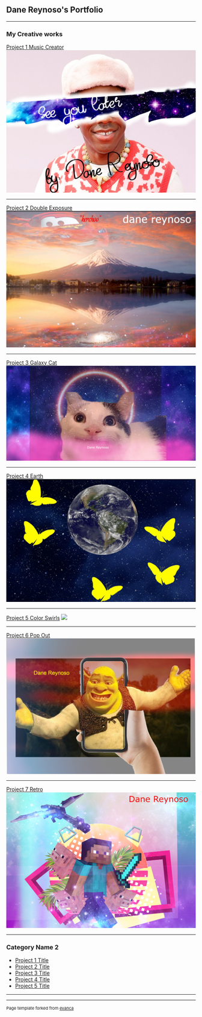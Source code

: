 ## Dane Reynoso's Portfolio

---

### My Creative works 

[Project 1 Music Creator](/sample_page)
<img src="images/musiccreator.jpg?raw=true"/>

---
[Project 2 Double Exposure](/pdf/sample_presentation.pdf)
<img src="images/kerchooproject.jpg?raw=true"/>

---
[Project 3 Galaxy Cat](http://example.com/)
<img src="images/galaxycat2.jpg?raw=true"/>

---
[Project 4 Earth](http://example.com/)
<img src="images/earthday.jpg?raw=true"/>

---
[Project 5 Color Swirls](/pdf/sample_presentation.pdf)
<img src="images/liquidproject.png?raw=true"/>

---
[Project 6 Pop Out](/pdf/sample_presentation.pdf)
<img src="images/shrek.png?raw=true"/>

---
[Project 7 Retro](/pdf/sample_presentation.pdf)
<img src="images/coolretro.jpg?raw=true"/>

---
### Category Name 2

- [Project 1 Title](http://example.com/)
- [Project 2 Title](http://example.com/)
- [Project 3 Title](http://example.com/)
- [Project 4 Title](http://example.com/)
- [Project 5 Title](http://example.com/)

---




---
<p style="font-size:11px">Page template forked from <a href="https://github.com/evanca/quick-portfolio">evanca</a></p>
<!-- Remove above link if you don't want to attibute -->
